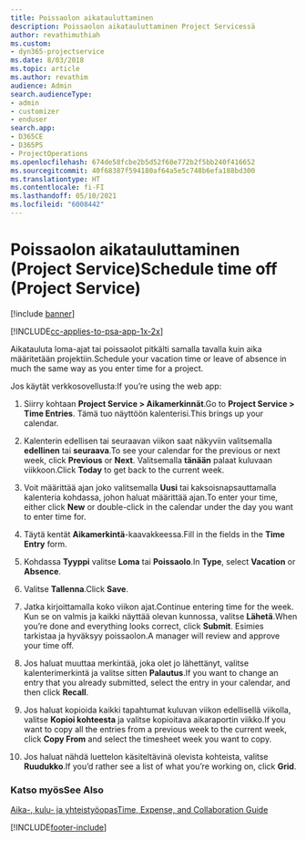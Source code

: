 ```yaml
---
title: Poissaolon aikatauluttaminen
description: Poissaolon aikatauluttaminen Project Servicessä
author: revathimuthiah
ms.custom:
- dyn365-projectservice
ms.date: 8/03/2018
ms.topic: article
ms.author: revathim
audience: Admin
search.audienceType:
- admin
- customizer
- enduser
search.app:
- D365CE
- D365PS
- ProjectOperations
ms.openlocfilehash: 674de58fcbe2b5d52f68e772b2f5bb240f416652
ms.sourcegitcommit: 40f68387f594180af64a5e5c748b6efa188bd300
ms.translationtype: HT
ms.contentlocale: fi-FI
ms.lasthandoff: 05/10/2021
ms.locfileid: "6008442"
---
```

# <a name="schedule-time-off-project-service"></a><span data-ttu-id="4fc93-103">Poissaolon aikatauluttaminen (Project Service)</span><span class="sxs-lookup"><span data-stu-id="4fc93-103">Schedule time off (Project Service)</span></span>

[!include [banner](../includes/psa-now-project-operations.md)]

[!INCLUDE[cc-applies-to-psa-app-1x-2x](../includes/cc-applies-to-psa-app-1x-2x.md)]

<span data-ttu-id="4fc93-104">Aikatauluta loma-ajat tai poissaolot pitkälti samalla tavalla kuin aika määritetään projektiin.</span><span class="sxs-lookup"><span data-stu-id="4fc93-104">Schedule your vacation time or leave of absence in much the same way as you enter time for a project.</span></span>  
  
 <span data-ttu-id="4fc93-105">Jos käytät verkkosovellusta:</span><span class="sxs-lookup"><span data-stu-id="4fc93-105">If you’re using the web app:</span></span>  
  
1.  <span data-ttu-id="4fc93-106">Siirry kohtaan **Project Service > Aikamerkinnät**.</span><span class="sxs-lookup"><span data-stu-id="4fc93-106">Go to **Project Service > Time Entries**.</span></span> <span data-ttu-id="4fc93-107">Tämä tuo näyttöön kalenterisi.</span><span class="sxs-lookup"><span data-stu-id="4fc93-107">This brings up your calendar.</span></span>  
  
2.  <span data-ttu-id="4fc93-108">Kalenterin edellisen tai seuraavan viikon saat näkyviin valitsemalla **edellinen** tai **seuraava**.</span><span class="sxs-lookup"><span data-stu-id="4fc93-108">To see your calendar for the previous or next week, click **Previous** or **Next**.</span></span> <span data-ttu-id="4fc93-109">Valitsemalla **tänään** palaat kuluvaan viikkoon.</span><span class="sxs-lookup"><span data-stu-id="4fc93-109">Click **Today** to get back to the current week.</span></span>  
  
3.  <span data-ttu-id="4fc93-110">Voit määrittää ajan joko valitsemalla **Uusi** tai kaksoisnapsauttamalla kalenteria kohdassa, johon haluat määrittää ajan.</span><span class="sxs-lookup"><span data-stu-id="4fc93-110">To enter your time, either click **New** or double-click in the calendar under the day you want to enter time for.</span></span>  
  
4.  <span data-ttu-id="4fc93-111">Täytä kentät **Aikamerkintä**-kaavakkeessa.</span><span class="sxs-lookup"><span data-stu-id="4fc93-111">Fill in the fields in the **Time Entry** form.</span></span>  
  
5.  <span data-ttu-id="4fc93-112">Kohdassa **Tyyppi** valitse **Loma** tai **Poissaolo**.</span><span class="sxs-lookup"><span data-stu-id="4fc93-112">In **Type**, select **Vacation** or **Absence**.</span></span>  
  
6.  <span data-ttu-id="4fc93-113">Valitse **Tallenna**.</span><span class="sxs-lookup"><span data-stu-id="4fc93-113">Click **Save**.</span></span>  
  
7.  <span data-ttu-id="4fc93-114">Jatka kirjoittamalla koko viikon ajat.</span><span class="sxs-lookup"><span data-stu-id="4fc93-114">Continue entering time for the week.</span></span> <span data-ttu-id="4fc93-115">Kun se on valmis ja kaikki näyttää olevan kunnossa, valitse **Lähetä**.</span><span class="sxs-lookup"><span data-stu-id="4fc93-115">When you’re done and everything looks correct, click **Submit**.</span></span> <span data-ttu-id="4fc93-116">Esimies tarkistaa ja hyväksyy poissaolon.</span><span class="sxs-lookup"><span data-stu-id="4fc93-116">A manager will review and approve your time off.</span></span>  
  
8.  <span data-ttu-id="4fc93-117">Jos haluat muuttaa merkintää, joka olet jo lähettänyt, valitse kalenterimerkintä ja valitse sitten **Palautus**.</span><span class="sxs-lookup"><span data-stu-id="4fc93-117">If you want to change an entry that you already submitted, select the entry in your calendar, and then click **Recall**.</span></span>  
  
9. <span data-ttu-id="4fc93-118">Jos haluat kopioida kaikki tapahtumat kuluvan viikon edellisellä viikolla, valitse **Kopioi kohteesta** ja valitse kopioitava aikaraportin viikko.</span><span class="sxs-lookup"><span data-stu-id="4fc93-118">If you want to copy all the entries from a previous week to the current week, click **Copy From** and select the timesheet week you want to copy.</span></span>  
  
10. <span data-ttu-id="4fc93-119">Jos haluat nähdä luettelon käsiteltävinä olevista kohteista, valitse **Ruudukko**.</span><span class="sxs-lookup"><span data-stu-id="4fc93-119">If you’d rather see a list of what you’re working on, click **Grid**.</span></span>  
  
### <a name="see-also"></a><span data-ttu-id="4fc93-120">Katso myös</span><span class="sxs-lookup"><span data-stu-id="4fc93-120">See Also</span></span>  
 [<span data-ttu-id="4fc93-121">Aika-, kulu- ja yhteistyöopas</span><span class="sxs-lookup"><span data-stu-id="4fc93-121">Time, Expense, and Collaboration Guide</span></span>](../psa/time-expense-collaboration-guide.md)


[!INCLUDE[footer-include](../includes/footer-banner.md)]